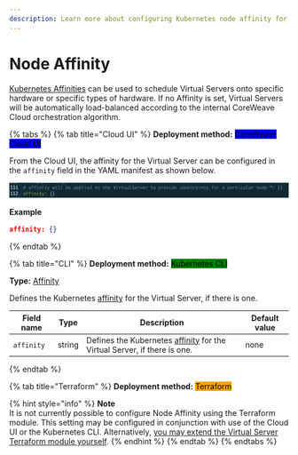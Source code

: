 ```yaml
---
description: Learn more about configuring Kubernetes node affinity for Virtual Servers.
---
```


# Node Affinity

[Kubernetes Affinities](https://kubernetes.io/docs/concepts/scheduling-eviction/assign-pod-node/#affinity-and-anti-affinity) can be used to schedule Virtual Servers onto specific hardware or specific types of hardware. If no Affinity is set, Virtual Servers will be automatically load-balanced according to the internal CoreWeave Cloud orchestration algorithm.

{% tabs %}
{% tab title="Cloud UI" %}
**Deployment method:** <mark style="background-color:blue;">CoreWeave Cloud UI</mark>

From the Cloud UI, the affinity for the Virtual Server can be configured in the `affinity` field in the YAML manifest as shown below.

![YAML manifest screenshot of affinity field.](<../../.gitbook/assets/image (14) (2) (1).png>)

**Example**

```json
affinity: {}
```
{% endtab %}

{% tab title="CLI" %}
**Deployment method:** <mark style="background-color:green;">Kubernetes CLI</mark>



**Type:** [Affinity](https://pkg.go.dev/k8s.io/kubernetes/pkg/apis/core#Affinity)

Defines the Kubernetes [affinity](https://kubernetes.io/docs/concepts/scheduling-eviction/assign-pod-node/#affinity-and-anti-affinity) for the Virtual Server, if there is one.

| Field name | Type   | Description                                                                                                                                                                     | Default value |
| ---------- | ------ | ------------------------------------------------------------------------------------------------------------------------------------------------------------------------------- | ------------- |
| `affinity` | string | Defines the Kubernetes [affinity](https://kubernetes.io/docs/concepts/scheduling-eviction/assign-pod-node/#affinity-and-anti-affinity) for the Virtual Server, if there is one. | none          |
{% endtab %}

{% tab title="Terraform" %}
**Deployment method:** <mark style="background-color:orange;">Terraform</mark>



{% hint style="info" %}
**Note**\
It is not currently possible to configure Node Affinity using the Terraform module. This setting may be configured in conjunction with use of the Cloud UI or the Kubernetes CLI. Alternatively, [you may extend the Virtual Server Terraform module yourself](../../../virtual-server/examples/terraform/vs.tf).
{% endhint %}
{% endtab %}
{% endtabs %}
